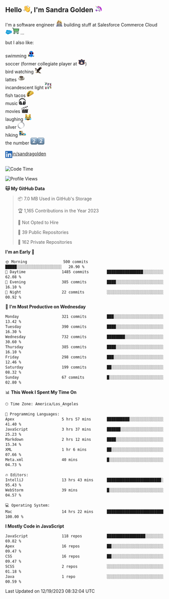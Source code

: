 ## Hello <img src="./static/emoji/wave.png" width="22" />, I'm Sandra Golden <img src="./static/emoji/unicorn-face.png" width="22" />

I'm a software engineer <img src="./static/emoji/female-technologist.png" width="22" /> building stuff at Salesforce Commerce Cloud <img src="./static/emoji/salesforce.png" width="22" /><img src="./static/emoji/commerce-cloud.png" width="22" />&nbsp;...

but I also like:<br/><br/>
swimming <img alt="swimming" src="./static/emoji/keep-swimming.png" width="22" /><br/>
soccer  (former collegiate player at <img src="./static/emoji/auburn.png" width="22" />)<br/>
bird watching <img src="./static/emoji/eagle.png" width="22" /><br/>
lattes <img src="./static/emoji/coffee.png" width="22" /><br/>
incandescent light <img src="./static/emoji/lights.png" width="22" /><br/>
fish tacos <img src="./static/emoji/taco.png" width="22" /><br/>
music <img src="./static/emoji/headphones.png" width="22" /><br/>
movies <img src="./static/emoji/movie-clapper.png" width="22" /><br/>
laughing <img src="./static/emoji/joy-cat.png" width="22" /><br/>
silver <img src="./static/emoji/silver-hoop.png" width="22" /><br/>
hiking <img src="./static/emoji/hiker.png" width="22" /><br/>
the number <img src="./static/emoji/two.png" width="22" /><img src="./static/emoji/two.png" width="22" />
<br/><br/>
<img align="left" alt="Sandra Golden | LinkedIn" width="22px" src="./static/emoji/linkedin.png" /> <a href="https://www.linkedin.com/in/sandragolden/">in/sandragolden</a>
<br/><br/>
<!--START_SECTION:waka-->
![Code Time](http://img.shields.io/badge/Code%20Time-54%20hrs%2021%20mins-blue)

![Profile Views](http://img.shields.io/badge/Profile%20Views-19-blue)

**🐱 My GitHub Data** 

> 📦 7.0 MB Used in GitHub's Storage 
 > 
> 🏆 1,165 Contributions in the Year 2023
 > 
> 🚫 Not Opted to Hire
 > 
> 📜 39 Public Repositories 
 > 
> 🔑 162 Private Repositories 
 > 
**I'm an Early 🐤** 

```text
🌞 Morning                500 commits         █████░░░░░░░░░░░░░░░░░░░░   20.90 % 
🌆 Daytime                1485 commits        ████████████████░░░░░░░░░   62.08 % 
🌃 Evening                385 commits         ████░░░░░░░░░░░░░░░░░░░░░   16.10 % 
🌙 Night                  22 commits          ░░░░░░░░░░░░░░░░░░░░░░░░░   00.92 % 
```
📅 **I'm Most Productive on Wednesday** 

```text
Monday                   321 commits         ███░░░░░░░░░░░░░░░░░░░░░░   13.42 % 
Tuesday                  390 commits         ████░░░░░░░░░░░░░░░░░░░░░   16.30 % 
Wednesday                732 commits         ████████░░░░░░░░░░░░░░░░░   30.60 % 
Thursday                 385 commits         ████░░░░░░░░░░░░░░░░░░░░░   16.10 % 
Friday                   298 commits         ███░░░░░░░░░░░░░░░░░░░░░░   12.46 % 
Saturday                 199 commits         ██░░░░░░░░░░░░░░░░░░░░░░░   08.32 % 
Sunday                   67 commits          █░░░░░░░░░░░░░░░░░░░░░░░░   02.80 % 
```


📊 **This Week I Spent My Time On** 

```text
🕑︎ Time Zone: America/Los_Angeles

💬 Programming Languages: 
Apex                     5 hrs 57 mins       ██████████░░░░░░░░░░░░░░░   41.40 % 
JavaScript               3 hrs 37 mins       ██████░░░░░░░░░░░░░░░░░░░   25.23 % 
Markdown                 2 hrs 12 mins       ████░░░░░░░░░░░░░░░░░░░░░   15.34 % 
XML                      1 hr 6 mins         ██░░░░░░░░░░░░░░░░░░░░░░░   07.66 % 
Meta.xml                 40 mins             █░░░░░░░░░░░░░░░░░░░░░░░░   04.73 % 

🔥 Editors: 
IntelliJ                 13 hrs 43 mins      ████████████████████████░   95.43 % 
WebStorm                 39 mins             █░░░░░░░░░░░░░░░░░░░░░░░░   04.57 % 

💻 Operating System: 
Mac                      14 hrs 22 mins      █████████████████████████   100.00 % 
```

**I Mostly Code in JavaScript** 

```text
JavaScript               118 repos           █████████████████░░░░░░░░   69.82 % 
Apex                     16 repos            ██░░░░░░░░░░░░░░░░░░░░░░░   09.47 % 
CSS                      16 repos            ██░░░░░░░░░░░░░░░░░░░░░░░   09.47 % 
SCSS                     2 repos             ░░░░░░░░░░░░░░░░░░░░░░░░░   01.18 % 
Java                     1 repo              ░░░░░░░░░░░░░░░░░░░░░░░░░   00.59 % 
```




 Last Updated on 12/19/2023 08:32:04 UTC
<!--END_SECTION:waka-->
